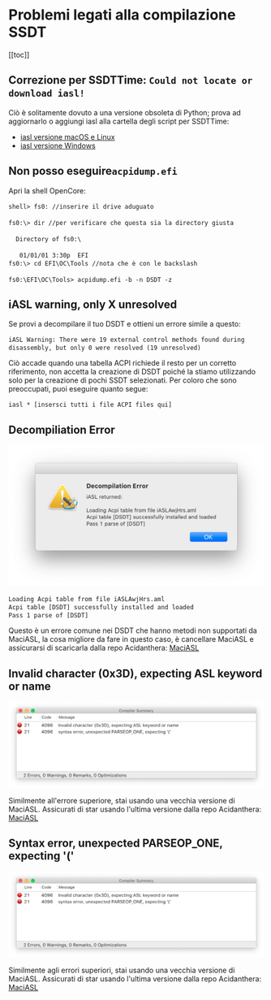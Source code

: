 # Problemi legati alla compilazione SSDT

[[toc]]

## Correzione per SSDTTime: `Could not locate or download iasl!`

Ciò è solitamente dovuto a una versione obsoleta di Python; prova ad aggiornarlo o aggiungi iasl alla cartella degli script per SSDTTime:

* [iasl versione macOS e Linux](https://github.com/macos86/ACPI-Tools-Binaries-generator/releases)
* [iasl versione Windows](https://acpica.org/downloads/binary-tools)

## Non posso eseguire`acpidump.efi`

Apri la shell OpenCore:

```
shell> fs0: //inserire il drive aduguato

fs0:\> dir //per verificare che questa sia la directory giusta

  Directory of fs0:\

   01/01/01 3:30p  EFI
fs0:\> cd EFI\OC\Tools //nota che è con le backslash

fs0:\EFI\OC\Tools> acpidump.efi -b -n DSDT -z
```

## iASL warning, only X unresolved

Se provi a decompilare il tuo DSDT e ottieni un errore simile a questo:

```
iASL Warning: There were 19 external control methods found during disassembly, but only 0 were resolved (19 unresolved)
```

Ciò accade quando una tabella ACPI richiede il resto per un corretto riferimento, non accetta la creazione di DSDT poiché la stiamo utilizzando solo per la creazione di pochi SSDT selezionati. Per coloro che sono preoccupati, puoi eseguire quanto segue:

```
iasl * [insersci tutti i file ACPI files qui]
```

## Decompiliation Error

![](../images/troubleshooting/troubleshooting-md/decompile-error.png)

```
Loading Acpi table from file iASLAwjHrs.aml
Acpi table [DSDT] successfully installed and loaded
Pass 1 parse of [DSDT]
```

Questo è un errore comune nei DSDT che hanno metodi non supportati da MaciASL, la cosa migliore da fare in questo caso, è cancellare MaciASL e assicurarsi di scaricarla dalla repo Acidanthera: [MaciASL](https://github.com/acidanthera/MaciASL/releases/latest)

## Invalid character (0x3D), expecting ASL keyword or name

![](../images/troubleshooting/troubleshooting-md/invalid-parse.png)

Similmente all'errore superiore, stai usando una vecchia versione di MaciASL. Assicurati di star usando l'ultima versione dalla repo Acidanthera: [MaciASL](https://github.com/acidanthera/MaciASL/releases/latest)

## Syntax error, unexpected PARSEOP_ONE, expecting '('

![](../images/troubleshooting/troubleshooting-md/invalid-parse.png)

Similmente agli errori superiori, stai usando una vecchia versione di MaciASL. Assicurati di star usando l'ultima versione dalla repo Acidanthera: [MaciASL](https://github.com/acidanthera/MaciASL/releases/latest)
